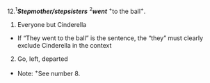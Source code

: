 12.<sup>1</sup>***Stepmother/stepsisters*** <sup>2</sup>***went*** <sup>+</sup>to the ball<sup>+</sup>.
1. Everyone but Cinderella
  - If “They went to the ball” is the sentence, the “they” must clearly exclude Cinderella in the context
2. Go, left, departed

- Note: <sup>+</sup>See number 8.
